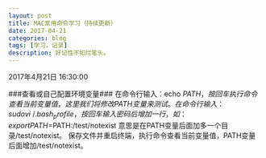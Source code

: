 ```yaml
---
layout: post
title: MAC常用命令学习（持续更新）
date: 2017-04-21
categories: blog
tags: [学习，记录]
description: 好记性不如烂笔头。
---
```




2017年4月21日 16:30:00

###查看或自己配置环境变量###
在命令行输入：echo $PATH，按回车执行命令查看当前变量值，这里我们将修改PATH变量来测试。
在命令行输入：sudo vi ~/.bash_profile，按回车输入密码后增加一行，如：
export PATH=$PATH:/test/notexist
意思是在PATH变量后面加多一个目录/test/notexist。
保存文件并重启终端，执行命令查看当前变量值，PATH变量后面增加/test/notexist。